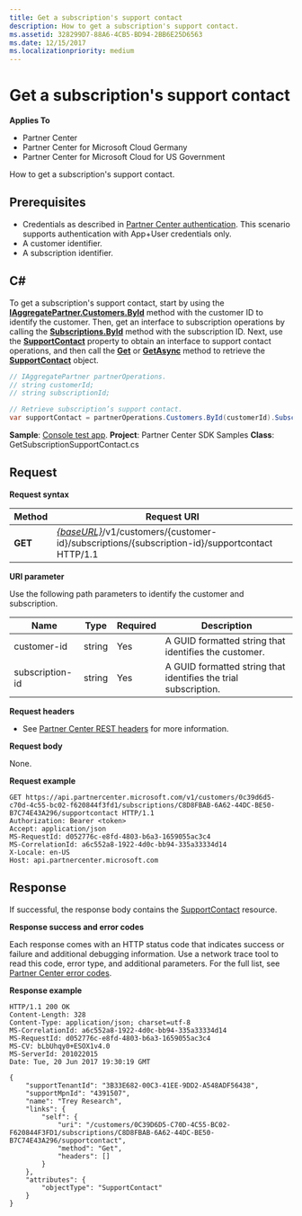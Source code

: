 ```yaml
---
title: Get a subscription's support contact
description: How to get a subscription's support contact.
ms.assetid: 328299D7-88A6-4CB5-BD94-2BB6E25D6563
ms.date: 12/15/2017
ms.localizationpriority: medium
---
```


# Get a subscription's support contact


**Applies To**

- Partner Center
- Partner Center for Microsoft Cloud Germany
- Partner Center for Microsoft Cloud for US Government

How to get a subscription's support contact.

## <span id="Prerequisites"/><span id="prerequisites"/><span id="PREREQUISITES"/>Prerequisites


- Credentials as described in [Partner Center authentication](partner-center-authentication.md). This scenario supports authentication with App+User credentials only.
- A customer identifier.
- A subscription identifier.

## <span id="C_"/><span id="c_"/>C#


To get a subscription's support contact, start by using the [**IAggregatePartner.Customers.ById**](https://docs.microsoft.com/dotnet/api/microsoft.store.partnercenter.customers.icustomercollection.byid) method with the customer ID to identify the customer. Then, get an interface to subscription operations by calling the [**Subscriptions.ById**](https://docs.microsoft.com/dotnet/api/microsoft.store.partnercenter.customerusers.icustomerusercollection.byid) method with the subscription ID. Next, use the [**SupportContact**](https://docs.microsoft.com/dotnet/api/microsoft.store.partnercenter.subscriptions.isubscription.supportcontact) property to obtain an interface to support contact operations, and then call the [**Get**](https://docs.microsoft.com/dotnet/api/microsoft.store.partnercenter.subscriptions.isubscriptionconversioncollection.get) or [**GetAsync**](https://docs.microsoft.com/dotnet/api/microsoft.store.partnercenter.subscriptions.isubscriptionconversioncollection.getasync) method to retrieve the [**SupportContact**](https://docs.microsoft.com/dotnet/api/microsoft.store.partnercenter.models.subscriptions.supportcontact) object.

``` csharp
// IAggregatePartner partnerOperations.
// string customerId;
// string subscriptionId; 

// Retrieve subscription’s support contact.
var supportContact = partnerOperations.Customers.ById(customerId).Subscriptions.ById(subscriptionId).SupportContact.Get();
```

**Sample**: [Console test app](console-test-app.md). **Project**: Partner Center SDK Samples **Class**: GetSubscriptionSupportContact.cs

## <span id="_Request"/><span id="_request"/><span id="_REQUEST"/> Request


**Request syntax**

| Method  | Request URI                                                                                                                    |
|---------|--------------------------------------------------------------------------------------------------------------------------------|
| **GET** | [*{baseURL}*](partner-center-rest-urls.md)/v1/customers/{customer-id}/subscriptions/{subscription-id}/supportcontact HTTP/1.1 |

 

**URI parameter**

Use the following path parameters to identify the customer and subscription.

| Name            | Type   | Required | Description                                                     |
|-----------------|--------|----------|-----------------------------------------------------------------|
| customer-id     | string | Yes      | A GUID formatted string that identifies the customer.           |
| subscription-id | string | Yes      | A GUID formatted string that identifies the trial subscription. |

 

**Request headers**

- See [Partner Center REST headers](headers.md) for more information.

**Request body**

None.

**Request example**

```http
GET https://api.partnercenter.microsoft.com/v1/customers/0c39d6d5-c70d-4c55-bc02-f620844f3fd1/subscriptions/C8D8FBAB-6A62-44DC-BE50-B7C74E43A296/supportcontact HTTP/1.1
Authorization: Bearer <token>
Accept: application/json
MS-RequestId: d052776c-e8fd-4803-b6a3-1659055ac3c4
MS-CorrelationId: a6c552a8-1922-4d0c-bb94-335a33334d14
X-Locale: en-US
Host: api.partnercenter.microsoft.com
```

## <span id="_Response"/><span id="_response"/><span id="_RESPONSE"/> Response


If successful, the response body contains the [SupportContact](subscription-resources.md#supportcontact) resource.

**Response success and error codes**

Each response comes with an HTTP status code that indicates success or failure and additional debugging information. Use a network trace tool to read this code, error type, and additional parameters. For the full list, see [Partner Center error codes](error-codes.md).

**Response example**

```http
HTTP/1.1 200 OK
Content-Length: 328
Content-Type: application/json; charset=utf-8
MS-CorrelationId: a6c552a8-1922-4d0c-bb94-335a33334d14
MS-RequestId: d052776c-e8fd-4803-b6a3-1659055ac3c4
MS-CV: bLbUhqy0+ESOX1v4.0
MS-ServerId: 201022015
Date: Tue, 20 Jun 2017 19:30:19 GMT

﻿{
    "supportTenantId": "3B33E682-00C3-41EE-9DD2-A548ADF56438",
    "supportMpnId": "4391507",
    "name": "Trey Research",
    "links": {
        "self": {
            "uri": "/customers/0C39D6D5-C70D-4C55-BC02-F620844F3FD1/subscriptions/C8D8FBAB-6A62-44DC-BE50-B7C74E43A296/supportcontact",
            "method": "Get",
            "headers": []
        }
    },
    "attributes": {
        "objectType": "SupportContact"
    }
}
```

 

 




